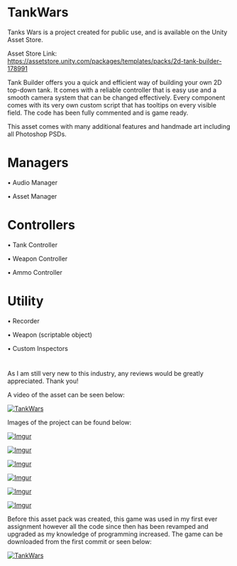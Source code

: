 # TankWars

Tanks Wars is a project created for public use, and is available on the Unity Asset Store.

Asset Store Link:
https://assetstore.unity.com/packages/templates/packs/2d-tank-builder-178991

Tank Builder offers you a quick and efficient way of building your own 2D top-down tank. It comes with a reliable controller that is easy use and a smooth camera system that can be changed effectively. Every component comes with its very own custom script that has tooltips on every visible field. The code has been fully commented and is game ready.


This asset comes with many additional features and handmade art including all Photoshop PSDs.

# Managers

• Audio Manager

• Asset Manager


# Controllers

• Tank Controller

• Weapon Controller

• Ammo Controller


# Utility

• Recorder

• Weapon (scriptable object)

• Custom Inspectors

#

As I am still very new to this industry, any reviews would be greatly appreciated. Thank you!

A video of the asset can be seen below:

[![TankWars](https://img.youtube.com/vi/xKNka2dr0Ok/0.jpg)](https://youtu.be/xKNka2dr0Ok)

Images of the project can be found below:

[![Imgur](https://assetstorev1-prd-cdn.unity3d.com/key-image/ac50d224-c2e3-4219-b091-de8eb3e96fbf.webp)](https://assetstore.unity.com/packages/templates/packs/2d-tank-builder-178991)

[![Imgur](https://assetstorev1-prd-cdn.unity3d.com/package-screenshot/ab97ce4b-6efe-41f8-8a64-60a49e905016.webp)](https://assetstore.unity.com/packages/templates/packs/2d-tank-builder-178991)

[![Imgur](https://assetstorev1-prd-cdn.unity3d.com/package-screenshot/902cc54c-4250-4fcb-a684-414a38f63417.webp)](https://assetstore.unity.com/packages/templates/packs/2d-tank-builder-178991)

[![Imgur](https://assetstorev1-prd-cdn.unity3d.com/package-screenshot/1ff72f18-25c7-453a-bc7b-ef50b01a4609.webp)](https://assetstore.unity.com/packages/templates/packs/2d-tank-builder-178991)

[![Imgur](https://assetstorev1-prd-cdn.unity3d.com/package-screenshot/da04ad45-d4c4-46fc-9048-ef53366893bb.webp)](https://assetstore.unity.com/packages/templates/packs/2d-tank-builder-178991)

[![Imgur](https://assetstorev1-prd-cdn.unity3d.com/package-screenshot/e81792d5-3c0a-4168-9b8c-47156ac01f64.webp)](https://assetstore.unity.com/packages/templates/packs/2d-tank-builder-178991)

Before this asset pack was created, this game was used in my first ever assignment however all the code since then has been revamped and upgraded as my knowledge of programming increased. The game can be downloaded from the first commit or seen below:

[![TankWars](https://img.youtube.com/vi/A-i3XbMbhq4/0.jpg)](https://youtu.be/A-i3XbMbhq4)

